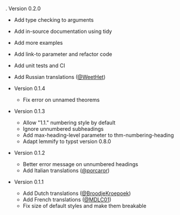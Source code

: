 . Version 0.2.0
  - Add type checking to arguments
  - Add in-source documentation using tidy
  - Add more examples
  - Add link-to parameter and refactor code
  - Add unit tests and CI
  - Add Russian translations ([@WeetHet](https://github.com/WeetHet))

- Version 0.1.4
  - Fix error on unnamed theorems

- Version 0.1.3
  - Allow "1.1." numbering style by default
  - Ignore unnumbered subheadings
  - Add max-heading-level parameter to thm-numbering-heading
  - Adapt lemmify to typst version 0.8.0

- Version 0.1.2
  - Better error message on unnumbered headings
  - Add Italian translations ([@porcaror](https://github.com/porcaror))

- Version 0.1.1
  - Add Dutch translations ([@BroodjeKroepoek](https://github.com/BroodjeKroepoek))
  - Add French translations ([@MDLC01](https://github.com/MDLC01))
  - Fix size of default styles and make them breakable

